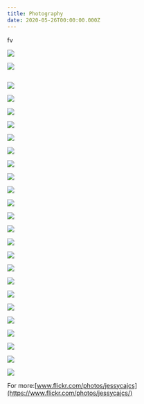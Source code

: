 ```yaml
---
title: Photography
date: 2020-05-26T00:00:00.000Z
---
```

fv<div class="img-row">

![](https://ucarecdn.com/14ed26a3-3fcd-4ca4-8e01-a7ae4f85b0fe/)

![](https://ucarecdn.com/ccf105c4-92de-47e1-9650-450c5a29e5d0/)

</div>

![]()

![](https://ucarecdn.com/4dc03f7a-a07c-4ffc-bbcf-bccabd50aa1a/)

![](https://ucarecdn.com/30e60010-ec86-40fd-aec1-0adfb5e040f8/)

<div class="img-row">

![](https://ucarecdn.com/91ec4bf1-7c6b-4a58-905a-e8bf54482368/)

![](https://ucarecdn.com/9fcd14a6-8cc6-4c39-a844-30854e93ca9e/)

</div>

![](https://ucarecdn.com/48a8b99a-2eff-4b2f-8742-0cc1e377be9f/)

<div class="img-row">

![](https://ucarecdn.com/ecd3fd17-5db4-432f-858e-b60e068e8a92/)

![](https://ucarecdn.com/f479697b-6283-453b-a3a4-8fdf0d9e1f37/)

</div>

<div class="img-row">

![](https://ucarecdn.com/f0f46796-4483-462f-aa65-788a977f3134/)

![](https://ucarecdn.com/4d1bf245-47ed-4695-9e9f-0aeaf3e37b32/)

![](https://ucarecdn.com/eb489a11-ca19-4459-bc54-cf3a9ce361a8/)

</div>

<div class="img-row">

![](https://ucarecdn.com/f670ec05-f33d-49bf-ad31-12c65ab317d4/)

![](https://ucarecdn.com/b6107bff-359e-4a96-a757-c8966bcc2900/)

</div>

<div class="img-row">

![](https://ucarecdn.com/518e14bc-b7c9-44c1-8e7e-c1c52701abc3/)

![](https://ucarecdn.com/46aec8f4-a67c-47c8-bb75-41abde3b576c/)

</div>

![](https://ucarecdn.com/9800435e-0cad-4a62-8c7f-22ccb7d1f652/)

<div class="img-row">

![](https://ucarecdn.com/65577a29-9bb1-434f-b5b0-c5b1527705b6/)

![](https://ucarecdn.com/969047b2-f0fb-412e-a218-3bb860403bcb/)

</div>

<div class="img-row">

![](https://ucarecdn.com/ac327c57-5b92-404e-a1c1-0a2fc798d263/)

![](https://ucarecdn.com/bb296d02-09dd-4eed-b98f-4e8f292c9b91/)

</div>

![](https://ucarecdn.com/51788286-d47e-463d-a8eb-462e80614b08/)

<div class="img-row">

![](https://ucarecdn.com/bff723ee-45c6-4a58-bc67-219e6680c244/)

![](https://ucarecdn.com/aec4bce4-0f38-4899-89bc-b7c8a034874f/)

</div>

![](https://ucarecdn.com/aff4fe7f-6ffa-4e4c-83be-0adc47c00cb9/)

For more:[www.flickr.com/photos/jessycajcs](https://www.flickr.com/photos/jessycajcs/)
